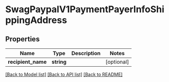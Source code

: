 # SwagPaypalV1PaymentPayerInfoShippingAddress

## Properties
Name | Type | Description | Notes
------------ | ------------- | ------------- | -------------
**recipient_name** | **string** |  | [optional] 

[[Back to Model list]](../../README.md#documentation-for-models) [[Back to API list]](../../README.md#documentation-for-api-endpoints) [[Back to README]](../../README.md)

